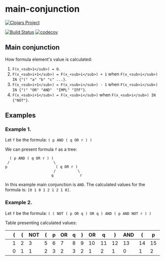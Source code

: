 main-conjunction
===========

[![Clojars Project](https://clojars.org/re.blacksqua/main-conjunction/latest-version.svg)](https://clojars.org/re.blacksqua/main-conjunction)

[![Build Status](https://travis-ci.org/albrzykowski/main-conjunction.svg?branch=master)](https://travis-ci.org/albrzykowski/main-conjunction)
[![codecov](https://codecov.io/gh/albrzykowski/main-conjunction/branch/master/graph/badge.svg)](https://codecov.io/gh/albrzykowski/main-conjunction)

## Main conjunction

How formula element's value is calculated:
1. `F(x_<sub>1</sub>) = 0`.
2. `F(x_<sub>i+1</sub>) = F(x_<sub>i</sub>) + 1` when `F(x_<sub>i</sub>) IN {"(" "a" "b" "c" ...}`.
3. `F(x_<sub>i+1</sub>) = F(x_<sub>i</sub>) - 1` when `F(x_<sub>i</sub>) IN {")" "OR" "AND"  "IMPL" "IFF"}`.
4. `F(x_<sub>i+1</sub>) = F(x_<sub>i</sub>)` when `F(x_<sub>i</sub>) IN {"NOT"}`.

## Examples

### Example 1.

Let `f` be the formula: `( p AND ( q OR r ) )`

We can present formula `f` as a tree: 

      ( p AND ( q OR r ) )
     /                    \
    p                      ( q OR r )
                          /          \
                         q            r

In this example main conjunction is `AND`. The calculated values for the formula is: `[0 1 0 1 2 1 2 1 0]`.

### Example 2.
Let `f` be the formula: `( ( NOT ( p OR q ) OR q ) AND ( p AND NOT r ) )`

Table presenting calculated values:

|   | ( | ( | NOT | ( | p | OR | q | ) | OR | q | ) | AND | (  | p | AND | NOT | r | ) | ) | 
|---|---|---|---|---|---|---|---|---|---|---|---|---|---|---|---|---|---|---|---|
|| 1 | 2 | 3 | 5 | 6 | 7 | 8 | 9 | 10 | 11 | 12 | 13 | 14 | 15 | 16 | 17 | 18 | 19 | 20|
|| 0 | 1 | 1 | 2 | 3 | 2 | 3 | 2 | 1 | 2 | 1 | 0 | 1 | 2 | 1 | 1 | 2 | 1 | 0 |